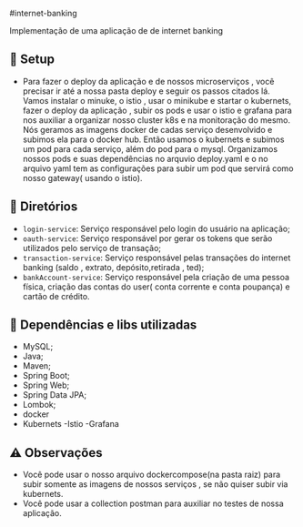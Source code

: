 #internet-banking

Implementação de uma aplicação de de internet banking

## :wrench: Setup

- Para fazer o deploy da aplicação e de nossos microserviços , você precisar ir até a nossa pasta deploy e seguir os passos citados lá. Vamos instalar o minuke, o istio , usar o minikube e startar o kubernets, fazer o deploy da aplicação , subir os pods e usar o istio e grafana para nos auxiliar a organizar nosso cluster k8s e na monitoração do mesmo. Nós geramos as imagens docker de cadas serviço desenvolvido e subimos ela para o docker hub. Então usamos o kubernets e subimos um pod para cada serviço, além do pod para o mysql. Organizamos nossos pods e suas dependências no arquvio deploy.yaml e o no arquivo yaml tem as configurações para subir um pod que servirá como nosso gateway( usando o istio).


## :file_folder: Diretórios

- `login-service`: Serviço responsável pelo login do usuário na aplicação;
- `oauth-service`: Serviço responsável por gerar os tokens que serão utilizados pelo serviço de transação; 
- `transaction-service`: Serviço responsável pelas transações do internet banking (saldo , extrato, depósito,retirada , ted);
- `bankAccount-service`: Serviço responsável pela criação de uma pessoa física, criação das contas do user( conta corrente e conta poupança) e cartão de crédito.

## 🔀 Dependências e libs utilizadas

- MySQL;
- Java;
- Maven;
- Spring Boot;
- Spring Web;
- Spring Data JPA; 
- Lombok; 
- docker
- Kubernets
-Istio 
-Grafana

## ⚠️ Observações
- Você pode usar o nosso arquivo dockercompose(na pasta raiz) para subir somente as imagens de nossos serviços , se não quiser subir via kubernets.
- Você pode usar a collection postman para auxiliar no testes de nossa aplicação.


